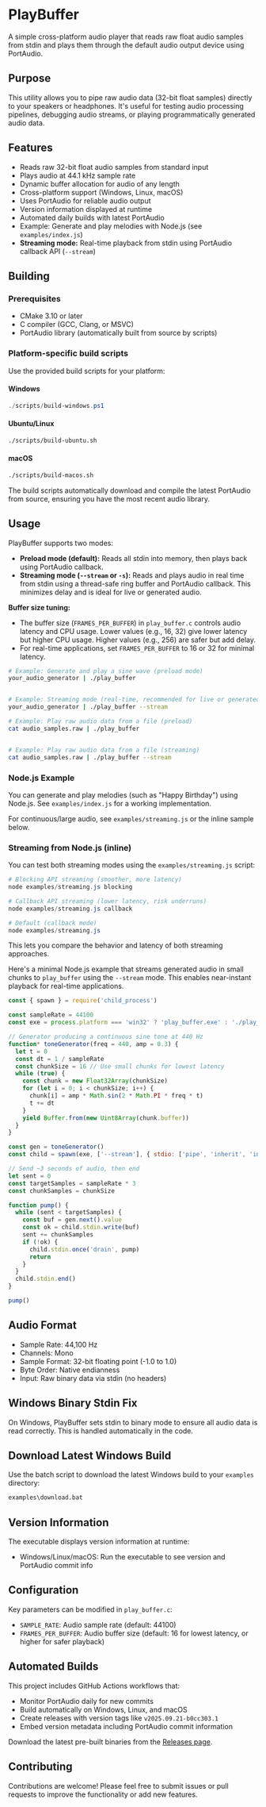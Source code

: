 # PlayBuffer

A simple cross-platform audio player that reads raw float audio samples from stdin and plays them through the default audio output device using PortAudio.

## Purpose

This utility allows you to pipe raw audio data (32-bit float samples) directly to your speakers or headphones. It's useful for testing audio processing pipelines, debugging audio streams, or playing programmatically generated audio data.

## Features

- Reads raw 32-bit float audio samples from standard input
- Plays audio at 44.1 kHz sample rate
- Dynamic buffer allocation for audio of any length
- Cross-platform support (Windows, Linux, macOS)
- Uses PortAudio for reliable audio output
- Version information displayed at runtime
- Automated daily builds with latest PortAudio
- Example: Generate and play melodies with Node.js (see `examples/index.js`)
- **Streaming mode:** Real-time playback from stdin using PortAudio callback API (`--stream`)

## Building

### Prerequisites

- CMake 3.10 or later
- C compiler (GCC, Clang, or MSVC)
- PortAudio library (automatically built from source by scripts)

### Platform-specific build scripts

Use the provided build scripts for your platform:

#### Windows
```powershell
./scripts/build-windows.ps1
```

#### Ubuntu/Linux
```bash
./scripts/build-ubuntu.sh
```

#### macOS
```bash
./scripts/build-macos.sh
```

The build scripts automatically download and compile the latest PortAudio from source, ensuring you have the most recent audio library.

## Usage

PlayBuffer supports two modes:

- **Preload mode (default):** Reads all stdin into memory, then plays back using PortAudio callback.
- **Streaming mode (`--stream` or `-s`):** Reads and plays audio in real time from stdin using a thread-safe ring buffer and PortAudio callback. This minimizes delay and is ideal for live or generated audio.

**Buffer size tuning:**
- The buffer size (`FRAMES_PER_BUFFER`) in `play_buffer.c` controls audio latency and CPU usage. Lower values (e.g., 16, 32) give lower latency but higher CPU usage. Higher values (e.g., 256) are safer but add delay.
- For real-time applications, set `FRAMES_PER_BUFFER` to 16 or 32 for minimal latency.

```bash
# Example: Generate and play a sine wave (preload mode)
your_audio_generator | ./play_buffer


# Example: Streaming mode (real-time, recommended for live or generated audio)
your_audio_generator | ./play_buffer --stream

# Example: Play raw audio data from a file (preload)
cat audio_samples.raw | ./play_buffer


# Example: Play raw audio data from a file (streaming)
cat audio_samples.raw | ./play_buffer --stream
```

### Node.js Example

You can generate and play melodies (such as "Happy Birthday") using Node.js. See `examples/index.js` for a working implementation.

For continuous/large audio, see `examples/streaming.js` or the inline sample below.

### Streaming from Node.js (inline)

You can test both streaming modes using the `examples/streaming.js` script:

```powershell
# Blocking API streaming (smoother, more latency)
node examples/streaming.js blocking

# Callback API streaming (lower latency, risk underruns)
node examples/streaming.js callback

# Default (callback mode)
node examples/streaming.js
```

This lets you compare the behavior and latency of both streaming approaches.

Here's a minimal Node.js example that streams generated audio in small chunks to `play_buffer` using the `--stream` mode. This enables near-instant playback for real-time applications.

```js
const { spawn } = require('child_process')

const sampleRate = 44100
const exe = process.platform === 'win32' ? 'play_buffer.exe' : './play_buffer'

// Generator producing a continuous sine tone at 440 Hz
function* toneGenerator(freq = 440, amp = 0.3) {
  let t = 0
  const dt = 1 / sampleRate
  const chunkSize = 16 // Use small chunks for lowest latency
  while (true) {
    const chunk = new Float32Array(chunkSize)
    for (let i = 0; i < chunkSize; i++) {
      chunk[i] = amp * Math.sin(2 * Math.PI * freq * t)
      t += dt
    }
    yield Buffer.from(new Uint8Array(chunk.buffer))
  }
}

const gen = toneGenerator()
const child = spawn(exe, ['--stream'], { stdio: ['pipe', 'inherit', 'inherit'], highWaterMark: chunkSize * 4 })

// Send ~3 seconds of audio, then end
let sent = 0
const targetSamples = sampleRate * 3
const chunkSamples = chunkSize

function pump() {
  while (sent < targetSamples) {
    const buf = gen.next().value
    const ok = child.stdin.write(buf)
    sent += chunkSamples
    if (!ok) {
      child.stdin.once('drain', pump)
      return
    }
  }
  child.stdin.end()
}

pump()
```

## Audio Format

- Sample Rate: 44,100 Hz
- Channels: Mono
- Sample Format: 32-bit floating point (-1.0 to 1.0)
- Byte Order: Native endianness
- Input: Raw binary data via stdin (no headers)

## Windows Binary Stdin Fix

On Windows, PlayBuffer sets stdin to binary mode to ensure all audio data is read correctly. This is handled automatically in the code.

## Download Latest Windows Build

Use the batch script to download the latest Windows build to your `examples` directory:

```cmd
examples\download.bat
```

## Version Information

The executable displays version information at runtime:

- Windows/Linux/macOS: Run the executable to see version and PortAudio commit info

## Configuration

Key parameters can be modified in `play_buffer.c`:

- `SAMPLE_RATE`: Audio sample rate (default: 44100)
- `FRAMES_PER_BUFFER`: Audio buffer size (default: 16 for lowest latency, or higher for safer playback)

## Automated Builds

This project includes GitHub Actions workflows that:

- Monitor PortAudio daily for new commits
- Build automatically on Windows, Linux, and macOS
- Create releases with version tags like `v2025.09.21-b0cc303.1`
- Embed version metadata including PortAudio commit information

Download the latest pre-built binaries from the [Releases page](https://github.com/lanly-dev/play-buffer/releases).

## Contributing

Contributions are welcome! Please feel free to submit issues or pull requests to improve the functionality or add new features.
